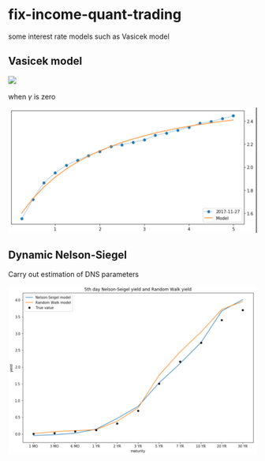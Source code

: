 # fix-income-quant-trading
some interest rate models such as Vasicek model

## Vasicek model


<img src="https://render.githubusercontent.com/render/math?math=dr(t)=\{\mu-\kappa r(t)\}dt %2B \sqrt{\gamma r(t) %2B \sigma} dW(t)">


when $\gamma$ is zero

![](results/affine1.png)



## Dynamic Nelson-Siegel

Carry out estimation of DNS parameters

![](results/NS5.png)
